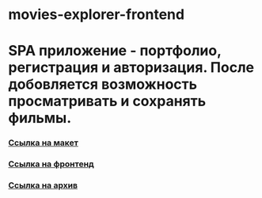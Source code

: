 # movies-explorer-frontend

# SPA приложение - портфолио, регистрация и авторизация. После добовляется возможность просматривать и сохранять фильмы.

### [Ссылка на макет](https://disk.yandex.ru/d/WNl9p-rP8QNqoA)

### [Ссылка на фронтенд](https://frontend.films.sovickiy.nomoredomains.club/)

### [Ссылка на архив](https://github.com/sergo0808/movies-explorer-frontend/pull/2)
